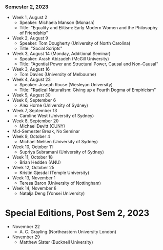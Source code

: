 ### Semester 2, 2023

* Week 1, August 2
  * Speaker: Michaela Manson (Monash)
  * Title: "Equality and Elitism: Early Modern Women and the Philosophy of Friendship"
* Week 2, August 9
  * Speaker: Tom Dougherty (University of North Carolina)
  * Title: "Social Scripts"
* Week 3, August 14 (Monday, Additional Seminar)
  * Speaker: Arash Abizadeh (McGill University)
  * Title: "Agential Power and Structural Power, Causal and Non-Causal"
* Week 3, August 16
  * Tom Davies (University of Melbourne)
* Week 4, August 23
  * Speaker: Joseph Rouse (Wesleyan University)
  * Title: "Radical Naturalism: Giving up a Fourth Dogma of Empiricism"
* Week 5, August 30
* Week 6, September 6
  * Alex Horne (University of Sydney)
* Week 7, September 13
  * Caroline West (University of Sydney)
* Week 8, September 20
  * Michael Devitt (CUNY)
* Mid-Semester Break, No Seminar
* Week 9, October 4
  * Michael Nielsen (University of Sydney)
* Week 10, October 11
  * Supriya Subramani (University of Sydney)
* Week 11, October 18
  * Brian Hedden (ANU)
* Week 12, October 25
  * Kristin Gjesdal (Temple University)
* Week 13, November 1
  * Teresa Baron (University of Nottingham)
* Week 14, November 8
  * Natalja Deng (Yonsei University)

# Special Editions, Post Sem 2, 2023

* November 22
  * A. C. Grayling (Northeastern University London)
* November 29
  * Matthew Slater (Bucknell University)

